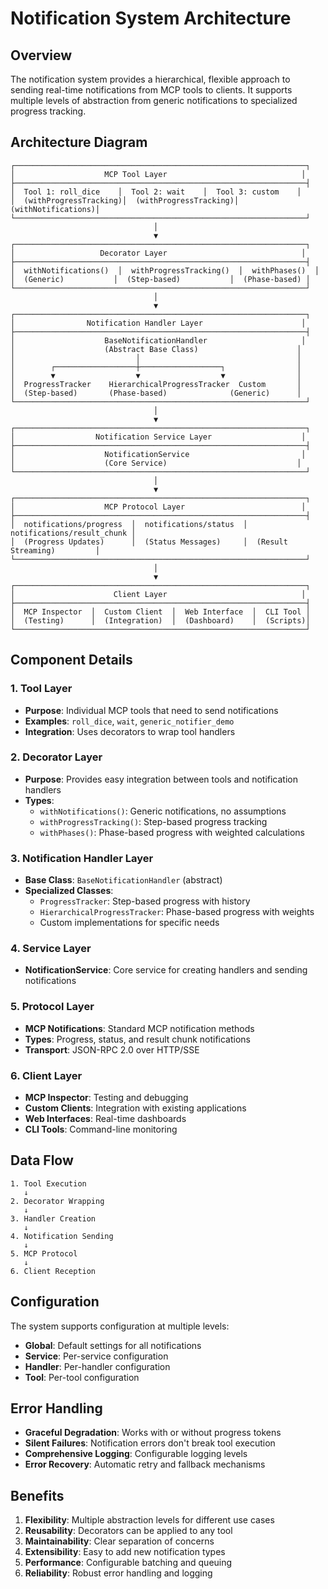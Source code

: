 # Notification System Architecture

## Overview

The notification system provides a hierarchical, flexible approach to sending real-time notifications from MCP tools to clients. It supports multiple levels of abstraction from generic notifications to specialized progress tracking.

## Architecture Diagram

```
┌─────────────────────────────────────────────────────────────────┐
│                    MCP Tool Layer                              │
├─────────────────────────────────────────────────────────────────┤
│  Tool 1: roll_dice    │  Tool 2: wait    │  Tool 3: custom    │
│  (withProgressTracking)│  (withProgressTracking)│  (withNotifications)│
└─────────────────────────────────────────────────────────────────┘
                                │
                                ▼
┌─────────────────────────────────────────────────────────────────┐
│                   Decorator Layer                              │
├─────────────────────────────────────────────────────────────────┤
│  withNotifications()  │  withProgressTracking()  │  withPhases()  │
│  (Generic)           │  (Step-based)           │  (Phase-based) │
└─────────────────────────────────────────────────────────────────┘
                                │
                                ▼
┌─────────────────────────────────────────────────────────────────┐
│                Notification Handler Layer                      │
├─────────────────────────────────────────────────────────────────┤
│                    BaseNotificationHandler                     │
│                    (Abstract Base Class)                      │
│                           │                                   │
│        ┌──────────────────┼──────────────────┐                │
│        ▼                  ▼                  ▼                │
│  ProgressTracker    HierarchicalProgressTracker  Custom       │
│  (Step-based)       (Phase-based)              (Generic)      │
└─────────────────────────────────────────────────────────────────┘
                                │
                                ▼
┌─────────────────────────────────────────────────────────────────┐
│                  Notification Service Layer                    │
├─────────────────────────────────────────────────────────────────┤
│                    NotificationService                         │
│                    (Core Service)                             │
└─────────────────────────────────────────────────────────────────┘
                                │
                                ▼
┌─────────────────────────────────────────────────────────────────┐
│                    MCP Protocol Layer                          │
├─────────────────────────────────────────────────────────────────┤
│  notifications/progress  │  notifications/status  │  notifications/result_chunk │
│  (Progress Updates)      │  (Status Messages)     │  (Result Streaming)         │
└─────────────────────────────────────────────────────────────────┘
                                │
                                ▼
┌─────────────────────────────────────────────────────────────────┐
│                      Client Layer                              │
├─────────────────────────────────────────────────────────────────┤
│  MCP Inspector  │  Custom Client  │  Web Interface  │  CLI Tool │
│  (Testing)      │  (Integration)  │  (Dashboard)    │  (Scripts)│
└─────────────────────────────────────────────────────────────────┘
```

## Component Details

### 1. Tool Layer
- **Purpose**: Individual MCP tools that need to send notifications
- **Examples**: `roll_dice`, `wait`, `generic_notifier_demo`
- **Integration**: Uses decorators to wrap tool handlers

### 2. Decorator Layer
- **Purpose**: Provides easy integration between tools and notification handlers
- **Types**:
  - `withNotifications()`: Generic notifications, no assumptions
  - `withProgressTracking()`: Step-based progress tracking
  - `withPhases()`: Phase-based progress with weighted calculations

### 3. Notification Handler Layer
- **Base Class**: `BaseNotificationHandler` (abstract)
- **Specialized Classes**:
  - `ProgressTracker`: Step-based progress with history
  - `HierarchicalProgressTracker`: Phase-based progress with weights
  - Custom implementations for specific needs

### 4. Service Layer
- **NotificationService**: Core service for creating handlers and sending notifications

### 5. Protocol Layer
- **MCP Notifications**: Standard MCP notification methods
- **Types**: Progress, status, and result chunk notifications
- **Transport**: JSON-RPC 2.0 over HTTP/SSE

### 6. Client Layer
- **MCP Inspector**: Testing and debugging
- **Custom Clients**: Integration with existing applications
- **Web Interfaces**: Real-time dashboards
- **CLI Tools**: Command-line monitoring

## Data Flow

```
1. Tool Execution
   ↓
2. Decorator Wrapping
   ↓
3. Handler Creation
   ↓
4. Notification Sending
   ↓
5. MCP Protocol
   ↓
6. Client Reception
```

## Configuration

The system supports configuration at multiple levels:

- **Global**: Default settings for all notifications
- **Service**: Per-service configuration
- **Handler**: Per-handler configuration
- **Tool**: Per-tool configuration

## Error Handling

- **Graceful Degradation**: Works with or without progress tokens
- **Silent Failures**: Notification errors don't break tool execution
- **Comprehensive Logging**: Configurable logging levels
- **Error Recovery**: Automatic retry and fallback mechanisms

## Benefits

1. **Flexibility**: Multiple abstraction levels for different use cases
2. **Reusability**: Decorators can be applied to any tool
3. **Maintainability**: Clear separation of concerns
4. **Extensibility**: Easy to add new notification types
5. **Performance**: Configurable batching and queuing
6. **Reliability**: Robust error handling and logging
